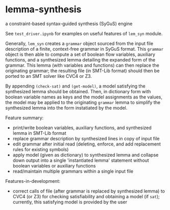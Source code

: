 # lemma-synthesis
a constraint-based syntax-guided synthesis (SyGuS) engine

See `test_driver.ipynb` for examples on useful features of `lem_syn` module.

Generally, `lem_syn` creates a `grammar` object sourced from the input file description of a finite, context-free grammar in SyGuS format. This `grammar` object is then able to compute a set of boolean flow variables, auxiliary functions, and a synthesized lemma detailing the expanded form of the grammar. This lemma (with variables and functions) can then replace the originating grammar; the resulting file (in SMT-Lib format) should then be ported to an SMT solver like CVC4 or Z3.

By appending `(check-sat)` and `(get-model)`, a model satisfying the synthesized lemma should be obtained. Then, in dictionary form with boolean variable names as keys and the model assignments as the values, the model may be applied to the originating `grammar` lemma to simplify the synthesized lemma into the form instatiated by the model.

Feature summary:
- print/write boolean variables, auxiliary functions, and synthesized lemma in SMT-Lib format
- replace grammar description by synthesized lines in copy of input file
- edit grammar after initial read (deleting, enforce, and add replacement rules for existing symbols)
- apply model (given as dictionary) to synthesized lemma and collapse down output into a single 'instantiated lemma' statement without boolean variables or auxiliary functions
- read/maintain multiple grammars within a single input file

Features-in-development:
- correct calls of file (after grammar is replaced by synthesized lemma) to CVC4 (or Z3) for checking satisfiability and obtaining a model (if `sat`); currently, this satisfying model is provided by the user

